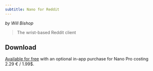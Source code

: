 ```yaml
---
subtitle: Nano for Reddit
---
```


_by Will Bishop_

> The wrist-based Reddit client

## Download

[Available for free](https://apps.apple.com/app/nano-for-reddit/id1344097185) with an optional in-app purchase for Nano Pro costing 2.29 € / 1.99$.
